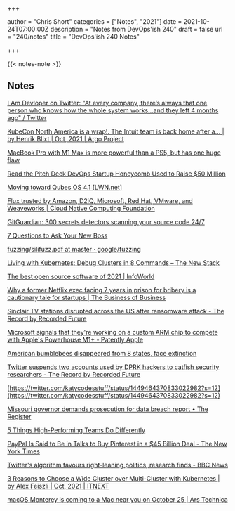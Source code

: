 +++

author = "Chris Short"
categories = ["Notes", "2021"]
date = 2021-10-24T07:00:00Z
description = "Notes from DevOps'ish 240"
draft = false
url = "240/notes"
title = "DevOps'ish 240 Notes"

+++

{{< notes-note >}}

## Notes

[I Am Devloper on Twitter: "At every company, there’s always that one person who knows how the whole system works…and they left 4 months ago" / Twitter](https://twitter.com/iamdevloper/status/1449309388993347585)

[KubeCon North America is a wrap!. The Intuit team is back home after a… | by Henrik Blixt | Oct, 2021 | Argo Project](https://blog.argoproj.io/kubecon-north-america-is-a-wrap-dd07626091a0)

[MacBook Pro with M1 Max is more powerful than a PS5, but has one huge flaw](https://bgr.com/tech/macbook-pro-with-m1-max-is-more-powerful-than-a-ps5-but-lacks-games/)

[Read the Pitch Deck DevOps Startup Honeycomb Used to Raise $50 Million](https://www.businessinsider.com/pitch-deck-honeycomb-data-startup-funding-series-c-insight-partners-2021-10#-2)

[Moving toward Qubes OS 4.1 [LWN.net]](https://lwn.net/SubscriberLink/873255/dda31cc7c5a95cee/)

[Flux trusted by Amazon, D2iQ, Microsoft, Red Hat, VMware, and Weaveworks | Cloud Native Computing Foundation](https://www.cncf.io/blog/2021/10/19/flux-trusted-by-amazon-d2iq-microsoft-red-hat-vmware-and-weaveworks/)

[GitGuardian: 300 secrets detectors scanning your source code 24/7](https://blog.gitguardian.com/three-hundred-secrets-detectors-and-counting/)

[7 Questions to Ask Your New Boss](https://hbr.org/2021/10/7-questions-to-ask-your-new-boss)

[fuzzing/silifuzz.pdf at master · google/fuzzing](https://github.com/google/fuzzing/blob/master/docs/silifuzz.pdf)

[Living with Kubernetes: Debug Clusters in 8 Commands – The New Stack](https://thenewstack.io/living-with-kubernetes-debug-clusters-in-8-commands/)

[The best open source software of 2021 | InfoWorld](https://www.infoworld.com/article/3637038/the-best-open-source-software-of-2021.html)

[Why a former Netflix exec facing 7 years in prison for bribery is a cautionary tale for startups | The Business of Business](https://www.businessofbusiness.com/articles/why-a-former-netflix-exec-facing-7-years-in-prison-for-bribery-is-a-cautionary-tale-for-startups/)

[Sinclair TV stations disrupted across the US after ransomware attack - The Record by Recorded Future](https://therecord.media/sinclair-tv-stations-disrupted-across-the-us-in-apparent-ransomware-attack/?__cf_chl_jschl_tk__=pmd_YWbXAdm1mFCNMBwtHPy7EQockae03mcF9Z0SZnw3bUE-1635034200-0-gqNtZGzNAmWjcnBszQk9)

[Microsoft signals that they're working on a custom ARM chip to compete with Apple's Powerhouse M1+ - Patently Apple](https://www.patentlyapple.com/patently-apple/2021/10/microsoft-signals-that-theyre-working-on-a-custom-arm-chip-to-compete-with-apples-powerhouse-m1.html)

[American bumblebees disappeared from 8 states, face extinction](https://www.usatoday.com/story/news/nation/2021/10/14/american-bumble-bees-disappeared-8-states-face-extinction/8448637002/)

[Twitter suspends two accounts used by DPRK hackers to catfish security researchers - The Record by Recorded Future](https://therecord.media/twitter-suspends-two-accounts-used-by-dprk-hackers-to-catfish-security-researchers/)

[https://twitter.com/katycodesstuff/status/1449464370833022982?s=12](https://twitter.com/katycodesstuff/status/1449464370833022982?s=12)

[Missouri governor demands prosecution for data breach report • The Register](https://www.theregister.com/2021/10/15/missouri_governor_prosecution_html_source_code/)

[5 Things High-Performing Teams Do Differently](https://hbr.org/2021/10/5-things-high-performing-teams-do-differently)

[PayPal Is Said to Be in Talks to Buy Pinterest in a $45 Billion Deal - The New York Times](https://www.nytimes.com/2021/10/20/technology/paypal-pinterest-acquisition-deal.html)

[Twitter's algorithm favours right-leaning politics, research finds - BBC News](https://www.bbc.com/news/technology-59011271?xtor=AL-72-%5Bpartner%5D-%5Bbbc.news.twitter%5D-%5Bheadline%5D-%5Bnews%5D-%5Bbizdev%5D-%5Bisapi%5D&at_custom2=twitter&at_custom3=%40BBCTech&at_custom1=%5Bpost+type%5D&at_medium=custom7&at_campaign=64&at_custom4=11DC4FB8-3339-11EC-826C-69E64744363C)

[3 Reasons to Choose a Wide Cluster over Multi-Cluster with Kubernetes | by Alex Feiszli | Oct, 2021 | ITNEXT](https://itnext.io/3-reasons-to-choose-a-wide-cluster-over-multi-cluster-with-kubernetes-c923fecf4644)

[macOS Monterey is coming to a Mac near you on October 25 | Ars Technica](https://arstechnica.com/gadgets/2021/10/macos-monterey-is-coming-to-a-mac-near-you-on-october-25/)